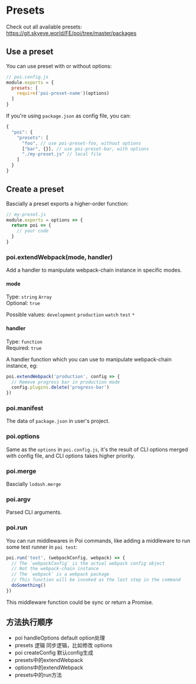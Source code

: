 # Presets

Check out all available presets: https://git.skyeye.world/FE/poi/tree/master/packages

## Use a preset

You can use preset with or without options:

```js
// poi.config.js
module.exports = {
  presets: [
    require('poi-preset-name')(options)
  ]
}
```

If you're using `package.json` as config file, you can:

```js
{
  "poi": {
    "presets": [
      "foo", // use poi-preset-foo, without options
      ["bar", {}], // use poi-preset-bar, with options
      "./my-preset.js" // local file
    ]
  }
}
```

## Create a preset

Bascially a preset exports a higher-order function:

```js
// my-preset.js
module.exports = options => {
  return poi => {
    // your code
  }
}
```

### poi.extendWebpack(mode, handler)

Add a handler to manipulate webpack-chain instance in specific modes.

#### mode

Type: `string` `Array`<br>
Optional: `true`

Possible values: `development` `production` `watch` `test` `*`

#### handler

Type: `function`<br>
Required: `true`

A handler function which you can use to manipulate webpack-chain instance, eg:

```js
poi.extendWebpack('production', config => {
  // Remove progress bar in production mode
  config.plugins.delete('progress-bar')
})
```

### poi.manifest

The data of `package.json` in user's project.

### poi.options

Same as the `options` in `poi.config.js`, it's the result of CLI options merged with config file, and CLI options takes higher priority.

### poi.merge

Bascially `lodash.merge`

### poi.argv

Parsed CLI arguments.

### poi.run

You can run middlewares in Poi commands, like adding a middleware to run some test runner in `poi test`:

```js
poi.run('test', (webpackConfig, webpack) => {
  // The `webpackConfig` is the actual webpack config object
  // Not the webpack-chain instance
  // The `webpack` is a webpack package
  // This function will be invoked as the last step in the command
  doSomething()
})
```

This middleware function could be sync or return a Promise.

## 方法执行顺序

* poi handleOptions default option处理
* presets 逻辑  同步逻辑，比如修改 options
* poi createConfig 默认config生成
* presets中的extendWebpack
* options中的extendWebpack
* presets中的run方法